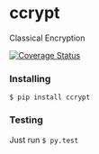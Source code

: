 # ccrypt

Classical Encryption

[![Coverage Status](https://coveralls.io/repos/rougeth/ccrypt/badge.png)](https://coveralls.io/r/rougeth/ccrypt)


### Installing

`$ pip install ccrypt`


### Testing
Just run `$ py.test`
